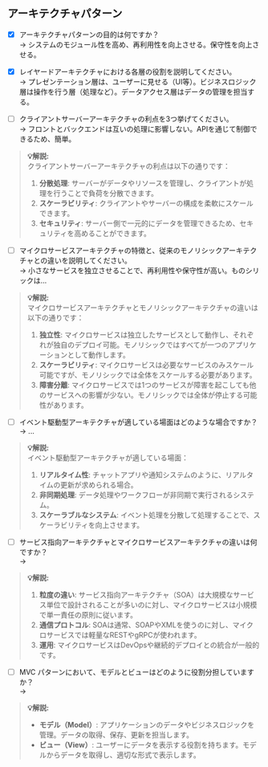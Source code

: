 ## アーキテクチャパターン
- [x] アーキテクチャパターンの目的は何ですか？  
→  システムのモジュール性を高め、再利用性を向上させる。保守性を向上させる。

- [x] レイヤードアーキテクチャにおける各層の役割を説明してください。  
→  プレゼンテーション層は、ユーザーに見せる（UI等）。ビジネスロジック層は操作を行う層（処理など）。データアクセス層はデータの管理を担当する。

- [ ] クライアントサーバーアーキテクチャの利点を3つ挙げてください。  
→  フロントとバックエンドは互いの処理に影響しない。APIを通じて制御できるため、簡単。  

> **💡解説:**  
> クライアントサーバーアーキテクチャの利点は以下の通りです：  
> 1. **分散処理**: サーバーがデータやリソースを管理し、クライアントが処理を行うことで負荷を分散できます。  
> 2. **スケーラビリティ**: クライアントやサーバーの構成を柔軟にスケールできます。  
> 3. **セキュリティ**: サーバー側で一元的にデータを管理できるため、セキュリティを高めることができます。  

- [ ] マイクロサービスアーキテクチャの特徴と、従来のモノリシックアーキテクチャとの違いを説明してください。  
→  小さなサービスを独立させることで、再利用性や保守性が高い。ものシリックは...  

> **💡解説:**  
> マイクロサービスアーキテクチャとモノリシックアーキテクチャの違いは以下の通りです：  
> 1. **独立性**: マイクロサービスは独立したサービスとして動作し、それぞれが独自のデプロイ可能。モノリシックではすべてが一つのアプリケーションとして動作します。  
> 2. **スケーラビリティ**: マイクロサービスは必要なサービスのみスケール可能ですが、モノリシックでは全体をスケールする必要があります。  
> 3. **障害分離**: マイクロサービスでは1つのサービスが障害を起こしても他のサービスへの影響が少ない。モノリシックでは全体が停止する可能性があります。  

- [ ] イベント駆動型アーキテクチャが適している場面はどのような場合ですか？  
→  ...  

> **💡解説:**  
> イベント駆動型アーキテクチャが適している場面：  
> 1. **リアルタイム性**: チャットアプリや通知システムのように、リアルタイムの更新が求められる場合。  
> 2. **非同期処理**: データ処理やワークフローが非同期で実行されるシステム。  
> 3. **スケーラブルなシステム**: イベント処理を分散して処理することで、スケーラビリティを向上させます。  

- [ ] サービス指向アーキテクチャとマイクロサービスアーキテクチャの違いは何ですか？  
→  

> **💡解説:**  
> 1. **粒度の違い**: サービス指向アーキテクチャ（SOA）は大規模なサービス単位で設計されることが多いのに対し、マイクロサービスは小規模で単一責任の原則に従います。  
> 2. **通信プロトコル**: SOAは通常、SOAPやXMLを使うのに対し、マイクロサービスでは軽量なRESTやgRPCが使われます。  
> 3. **運用**: マイクロサービスはDevOpsや継続的デプロイとの統合が一般的です。  

- [ ] MVC パターンにおいて、モデルとビューはどのように役割分担していますか？  
→  

> **💡解説:**  
> - **モデル（Model）**: アプリケーションのデータやビジネスロジックを管理。データの取得、保存、更新を担当します。  
> - **ビュー（View）**: ユーザーにデータを表示する役割を持ちます。モデルからデータを取得し、適切な形式で表示します。  
